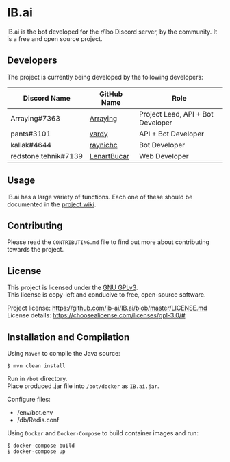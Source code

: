# IB.ai

IB.ai is the bot developed for the r/ibo Discord server, by the community.
It is a free and open source project.

## Developers

The project is currently being developed by the following developers:

Discord Name | GitHub Name | Role
--- | --- | ---
Arraying#7363 | [Arraying](https://github.com/Arraying) | Project Lead, API + Bot Developer
pants#3101 | [vardy](https://github.com/vardy) | API + Bot Developer
kallak#4644 | [raynichc](https://github.com/raynichc) | Bot Developer
redstone.tehnik#7139 | [LenartBucar](https://github.com/LenartBucar) | Web Developer

## Usage

IB.ai has a large variety of functions. Each one of these should be documented in the [project wiki](https://github.com/ib-ai/IB.ai/wiki).

## Contributing

Please read the `CONTRIBUTING.md` file to find out more about contributing towards the project.

## License

This project is licensed under the [GNU GPLv3](https://www.gnu.org/licenses/gpl.html).    
This license is copy-left and conducive to free, open-source software.

Project license: https://github.com/ib-ai/IB.ai/blob/master/LICENSE.md    
License details: https://choosealicense.com/licenses/gpl-3.0/#

## Installation and Compilation

Using `Maven` to compile the Java source:    
```
$ mvn clean install
```
Run in `/bot` directory.    
Place produced .jar file into `/bot/docker` as `IB.ai.jar`.

Configure files:
 - /env/bot.env
 - /db/Redis.conf

Using `Docker` and `Docker-Compose` to build container images and run:    
```
$ docker-compose build
$ docker-compose up
```
